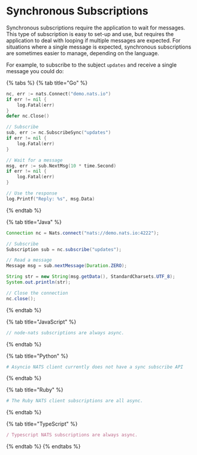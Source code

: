 # Synchronous Subscriptions

Synchronous subscriptions require the application to wait for messages. This type of subscription is easy to set-up and use, but requires the application to deal with looping if multiple messages are expected. For situations where a single message is expected, synchronous subscriptions are sometimes easier to manage, depending on the language.

For example, to subscribe to the subject `updates` and receive a single message you could do:

{% tabs %}
{% tab title="Go" %}
```go
nc, err := nats.Connect("demo.nats.io")
if err != nil {
	log.Fatal(err)
}
defer nc.Close()

// Subscribe
sub, err := nc.SubscribeSync("updates")
if err != nil {
	log.Fatal(err)
}

// Wait for a message
msg, err := sub.NextMsg(10 * time.Second)
if err != nil {
	log.Fatal(err)
}

// Use the response
log.Printf("Reply: %s", msg.Data)
```
{% endtab %}

{% tab title="Java" %}
```java
Connection nc = Nats.connect("nats://demo.nats.io:4222");

// Subscribe
Subscription sub = nc.subscribe("updates");

// Read a message
Message msg = sub.nextMessage(Duration.ZERO);

String str = new String(msg.getData(), StandardCharsets.UTF_8);
System.out.println(str);

// Close the connection
nc.close();
```
{% endtab %}

{% tab title="JavaScript" %}
```javascript
// node-nats subscriptions are always async.
```
{% endtab %}

{% tab title="Python" %}
```python
# Asyncio NATS client currently does not have a sync subscribe API
```
{% endtab %}

{% tab title="Ruby" %}
```ruby
# The Ruby NATS client subscriptions are all async.
```
{% endtab %}

{% tab title="TypeScript" %}
```typescript
/ Typescript NATS subscriptions are always async.
```
{% endtab %}
{% endtabs %}

